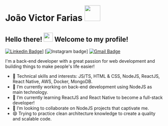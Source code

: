 # João Victor Farias <img src="https://github.com/TheDudeThatCode/TheDudeThatCode/blob/master/Assets/Rocket.gif" width="50px">

## Hello there! <img src="https://github.com/TheDudeThatCode/TheDudeThatCode/blob/master/Assets/Hi.gif" width="29px"> Welcome to my profile!

[![Linkedin Badge](https://img.shields.io/badge/-LinkedIn-blue?style=flat-square&logo=Linkedin&logoColor=white&link=https://www.linkedin.com/in/jvictorfarias/)](https://www.linkedin.com/in/jvictorfarias/)]
[![Instagram badge](https://img.shields.io/badge/-Instagram-dc5273?style=flat-square&logo=Instagram&logoColor=white&link=https://www.instagram.com/jvictorfarias)]
[![Gmail Badge](https://img.shields.io/badge/-Gmail-c14438?style=flat-square&logo=Gmail&logoColor=white&link=mailto:victorfarias.new@gmail.com)](mailto:victorfarias.new@gmail.com)


I'm a back-end developer with a great passion for web development and building things to make people's life easier!

- :rocket: Technical skills and interests: JS/TS, HTML & CSS, NodeJS, ReactJS, React Native, AWS, Docker, MongoDB.
- 🔭 I’m currently working on back-end development using NodeJS as main technology.
- 🌱 I’m currently learning ReactJS and React Native to become a full-stack developer!
- 👯 I’m looking to collaborate on NodeJS projects that captivate me.
- 😄 Trying to practice clean architecture knowledge to create a quality and scalable code.

